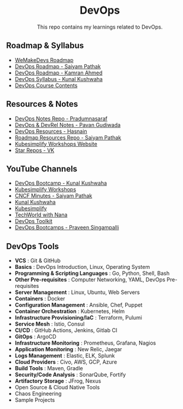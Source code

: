 <h1 align="center"> DevOps </h1>
<p align="center"> This repo contains my learnings related to DevOps. </p>

<!--- DevOps Resources & Notes--->
## Roadmap & Syllabus
- [WeMakeDevs Roadmap](https://github.com/WeMakeDevs/roadmaps/tree/main/DevOps)
- [DevOps Roadmap - Saiyam Pathak](https://github.com/saiyam1814/DevOpsRoadmap2022/blob/main/DevOps%20roadmap%202022.pdf)
- [DevOps Roadmap - Kamran Ahmed](https://roadmap.sh/devops)
- [DevOps Syllabus - Kunal Kushwaha](https://drive.google.com/file/d/15Su4cirbgT0TIQdlyh5CeEvrcw1My1NA/view?usp=sharing)
- [DevOps Course Contents](https://drive.google.com/file/d/15UOvBw0gewnEQjfEQ10_NjUelsjhn_pU/view?usp=sharing)

## Resources & Notes 
- [DevOps Notes Repo - Pradumnasaraf](https://github.com/pradumnasaraf/DevOps)
- [DevOps & DevRel Notes - Pavan Gudiwada](https://pavangudiwada.github.io/notes/#/page/%F0%9F%91%8BWelcome)
- [DevOps Resources - Hasnain](https://github.com/hasnainmakada-99/Open-Source-With-Hasnain)
- [Roadmap Resources Repo - Saiyam Pathak](https://github.com/saiyam1814/DevOpsRoadmap2022/blob/main/devops-roadmap.md)
- [Kubesimplify Workshops Website](https://kubesimplify.com/workshops/)
- [Star Repos - VK](https://github.com/stars/kalyan-vurugonda/lists/devops)

## YouTube Channels
- [DevOps Bootcamp - Kunal Kushwaha](https://www.youtube.com/playlist?list=PL9gnSGHSqcnoqBXdMwUTRod4Gi3eac2Ak)
- [Kubesimplify Workshops](https://www.youtube.com/playlist?list=PL5uLNcv9SibBrCVC9lKwRHOV6GjUbAhIn)
- [CNCF Minutes - Saiyam Pathak](https://www.youtube.com/playlist?list=PL5uLNcv9SibB658blGUEv18IhcMGL0dxC)
- [Kunal Kushwaha](https://www.youtube.com/@KunalKushwaha)
- [Kubesimplify](https://www.youtube.com/@kubesimplify)
- [TechWorld with Nana](https://www.youtube.com/@TechWorldwithNana)
- [DevOps Toolkit](https://www.youtube.com/@DevOpsToolkit)
- [DevOps Bootcamps - Praveen Singampalli](https://www.youtube.com/@PraveenSingampalli)


<!--DevOps Tools & Learning way-->
## DevOps Tools
- **VCS** : Git & GitHub 
- **Basics** : DevOps Introduction, Linux, Operating System
- **Programming & Scripting Languages** : Go, Python, Shell, Bash
- **Other Pre-requisites** : Computer Networking, YAML, DevOps Pre-requisites
- **Server Management** : Linux, Ubuntu, Web Servers
- **Containers** : Docker
- **Configuration Management** : Ansible, Chef, Puppet
- **Container Orchestration** : Kubernetes, Helm
- **Infrastructure Provisioning/IaC** : Terraform, Pulumi
- **Service Mesh** : Istio, Consul
- **CI/CD** : GitHub Actions, Jenkins, Gitlab CI
- **GitOps** : ArgoCD
- **Infrastructure Monitoring** : Prometheus, Grafana, Nagios
- **Application Monitoring** : New Relic, Jaegar 
- **Logs Management** : Elastic, ELK, Splunk
- **Cloud Providers** : Civo, AWS, GCP, Azure
- **Build Tools** : Maven, Gradle
- **Security/Code Analysis** : SonarQube, Fortify
- **Artifactory Storage** : JFrog, Nexus
- Open Source & Cloud Native Tools
- Chaos Engineering
- Sample Projects
